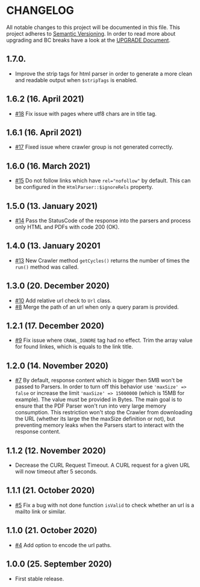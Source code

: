 # CHANGELOG

All notable changes to this project will be documented in this file. This project adheres to [Semantic Versioning](http://semver.org/).
In order to read more about upgrading and BC breaks have a look at the [UPGRADE Document](UPGRADE.md).

## 1.7.0.

+ []() Improve the strip tags for html parser in order to generate a more clean and readable output when `$stripTags` is enabled.

## 1.6.2 (16. April 2021)

+ [#18](https://github.com/nadar/crawler/pull/18) Fix issue with pages where utf8 chars are in title tag.

## 1.6.1 (16. April 2021)

+ [#17](https://github.com/nadar/crawler/pull/17) Fixed issue where crawler group is not generated correctly.

## 1.6.0 (16. March 2021)

+ [#15](https://github.com/nadar/crawler/issues/15) Do not follow links which have `rel="nofollow"` by default. This can be configured in the `HtmlParser::$ignoreRels` property.

## 1.5.0 (13. January 2021)

+ [#14](https://github.com/nadar/crawler/pull/14) Pass the StatusCode of the response into the parsers and process only HTML and PDFs with code 200 (OK).

## 1.4.0 (13. January 20201

+ [#13](https://github.com/nadar/crawler/pull/13) New Crawler method `getCycles()` returns the number of times the `run()` method was called.

## 1.3.0 (20. December 2020)

+ [#10](https://github.com/nadar/crawler/issues/10) Add relative url check to `Url` class.
+ [#8](https://github.com/nadar/crawler/issues/8) Merge the path of an url when only a query param is provided.

## 1.2.1 (17. December 2020)

+ [#9](https://github.com/nadar/crawler/pull/9) Fix issue where `CRAWL_IGNORE` tag had no effect. Trim the array value for found linkes, which is equals to the link title.

## 1.2.0 (14. November 2020)

+ [#7](https://github.com/nadar/crawler/pull/7/files) By default, response content which is bigger then 5MB won't be passed to Parsers. In order to turn off this behavior use `'maxSize' => false` or increase the limit `'maxSize' => 15000000` (which is 15MB for example). The value must be provided in Bytes. The main goal is to ensure that the PDF Parser won't run into very large memory consumption. This restriction won't stop the Crawler from downloading the URL (whether its large the the maxSize definition or not), but preventing memory leaks when the Parsers start to interact with the response content.

## 1.1.2 (12. November 2020)

+ Decrease the CURL Request Timeout. A CURL request for a given URL will now timeout after 5 seconds.

## 1.1.1 (21. October 2020)

+ [#5](https://github.com/nadar/crawler/pull/5) Fix a bug with not done function `isValid` to check whether an url is a mailto link or similar.

## 1.1.0 (21. October 2020)

+ [#4](https://github.com/nadar/crawler/pull/4) Add option to encode the url paths.

## 1.0.0 (25. September 2020)

- First stable release.

